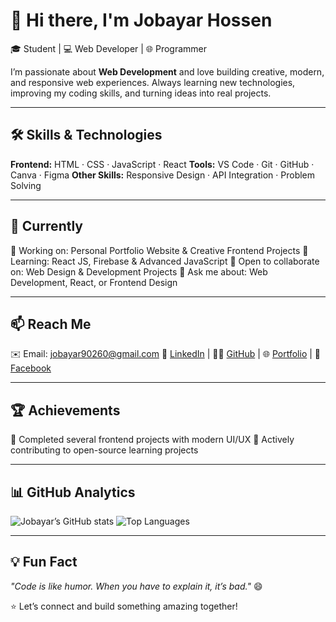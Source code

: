 # 👋 Hi there, I'm **Jobayar Hossen**

🎓 Student | 💻 Web Developer | 🌐 Programmer

I’m passionate about **Web Development** and love building creative, modern, and responsive web experiences.
Always learning new technologies, improving my coding skills, and turning ideas into real projects.

---

## 🛠️ **Skills & Technologies**

**Frontend:** HTML · CSS · JavaScript · React
**Tools:** VS Code · Git · GitHub · Canva · Figma
**Other Skills:** Responsive Design · API Integration · Problem Solving

---

## 🚀 **Currently**

🔭 Working on: Personal Portfolio Website & Creative Frontend Projects
🌱 Learning: React JS, Firebase & Advanced JavaScript
👯 Open to collaborate on: Web Design & Development Projects
💬 Ask me about: Web Development, React, or Frontend Design

---

## 📫 **Reach Me**

✉️ Email: [jobayar90260@gmail.com](mailto:jobayar90260@gmail.com)
🔗 [LinkedIn](#) | 🧑‍💻 [GitHub](https://github.com/jobayar90260) | 🌐 [Portfolio](#) | 📘 [Facebook](#)

---

## 🏆 **Achievements**

🏅 Completed several frontend projects with modern UI/UX
🏅 Actively contributing to open-source learning projects

---

## 📊 **GitHub Analytics**

![Jobayar’s GitHub stats](https://github-readme-stats.vercel.app/api?username=jobayar90260\&show_icons=true\&theme=radical)
![Top Languages](https://github-readme-stats.vercel.app/api/top-langs/?username=jobayar90260\&layout=compact\&theme=radical)


---

## 💡 **Fun Fact**

*"Code is like humor. When you have to explain it, it’s bad."* 😄

⭐ Let’s connect and build something amazing together!
